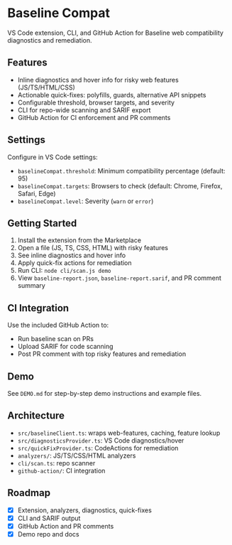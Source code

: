 
# Baseline Compat

VS Code extension, CLI, and GitHub Action for Baseline web compatibility diagnostics and remediation.

## Features
- Inline diagnostics and hover info for risky web features (JS/TS/HTML/CSS)
- Actionable quick-fixes: polyfills, guards, alternative API snippets
- Configurable threshold, browser targets, and severity
- CLI for repo-wide scanning and SARIF export
- GitHub Action for CI enforcement and PR comments

## Settings
Configure in VS Code settings:
- `baselineCompat.threshold`: Minimum compatibility percentage (default: 95)
- `baselineCompat.targets`: Browsers to check (default: Chrome, Firefox, Safari, Edge)
- `baselineCompat.level`: Severity (`warn` or `error`)

## Getting Started
1. Install the extension from the Marketplace
2. Open a file (JS, TS, CSS, HTML) with risky features
3. See inline diagnostics and hover info
4. Apply quick-fix actions for remediation
5. Run CLI: `node cli/scan.js demo`
6. View `baseline-report.json`, `baseline-report.sarif`, and PR comment summary

## CI Integration
Use the included GitHub Action to:
- Run baseline scan on PRs
- Upload SARIF for code scanning
- Post PR comment with top risky features and remediation

## Demo
See `DEMO.md` for step-by-step demo instructions and example files.

## Architecture
- `src/baselineClient.ts`: wraps web-features, caching, feature lookup
- `src/diagnosticsProvider.ts`: VS Code diagnostics/hover
- `src/quickFixProvider.ts`: CodeActions for remediation
- `analyzers/`: JS/TS/CSS/HTML analyzers
- `cli/scan.ts`: repo scanner
- `github-action/`: CI integration

## Roadmap
- [x] Extension, analyzers, diagnostics, quick-fixes
- [x] CLI and SARIF output
- [x] GitHub Action and PR comments
- [x] Demo repo and docs
